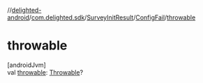 //[delighted-android](../../../../index.md)/[com.delighted.sdk](../../index.md)/[SurveyInitResult](../index.md)/[ConfigFail](index.md)/[throwable](throwable.md)

# throwable

[androidJvm]\
val [throwable](throwable.md): [Throwable](https://kotlinlang.org/api/latest/jvm/stdlib/kotlin/-throwable/index.html)?

